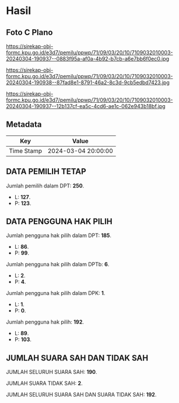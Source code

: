 # Hasil

## Foto C Plano

https://sirekap-obj-formc.kpu.go.id/e3d7/pemilu/ppwp/71/09/03/20/10/7109032010003-20240304-190937--0883f95a-af0a-4b92-b7cb-a6e7bb6f0ec0.jpg

https://sirekap-obj-formc.kpu.go.id/e3d7/pemilu/ppwp/71/09/03/20/10/7109032010003-20240304-190938--87fad8e1-8791-46a2-8c3d-9cb5edbd7423.jpg

https://sirekap-obj-formc.kpu.go.id/e3d7/pemilu/ppwp/71/09/03/20/10/7109032010003-20240304-190937--12b137cf-ea5c-4cd6-ae1c-062e943b18bf.jpg


## Metadata

| Key        | Value               |
| ---------- | ------------------- |
| Time Stamp | 2024-03-04 20:00:00 |


## DATA PEMILIH TETAP

Jumlah pemilih dalam DPT: **250**.
 * L: **127**.
 * P: **123**.

## DATA PENGGUNA HAK PILIH

Jumlah pengguna hak pilih dalam DPT: **185**.
 * L: **86**.
 * P: **99**.

Jumlah pengguna hak pilih dalam DPTb: **6**.
 * L: **2**.
 * P: **4**.

Jumlah pengguna hak pilih dalam DPK: **1**.
 * L: **1**.
 * P: **0**.

Jumlah pengguna hak pilih: **192**.
 * L: **89**.
 * P: **103**.

## JUMLAH SUARA SAH DAN TIDAK SAH

JUMLAH SELURUH SUARA SAH: **190**.

JUMLAH SUARA TIDAK SAH: **2**.

JUMLAH SELURUH SUARA SAH DAN SUARA TIDAK SAH: **192**.


